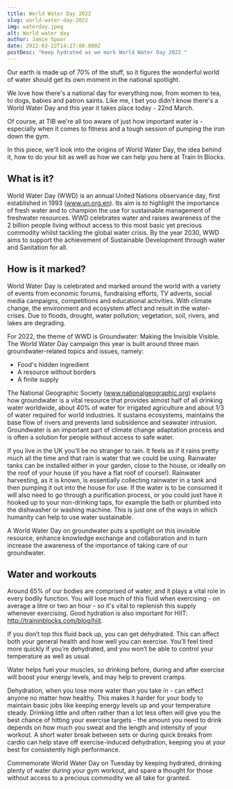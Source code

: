 ```yaml
---
title: World Water Day 2022
slug: world-water-day-2022
img: waterday.jpeg
alt: World water day
author: Jamie Spoor
date: 2022-03-22T14:27:00.000Z
postDesc: "Keep hydrated as we mark World Water Day 2022 "
---
```

Our earth is made up of 70% of the stuff, so it figures the wonderful world of water should get its own moment in the national spotlight.

We love how there's a national day for everything now, from women to tea, to dogs, babies and patron saints. Like me, I bet you didn't know there's a World Water Day and this year it takes place today - 22nd March. 

Of course, at TIB we're all too aware of just how important water is - especially when it comes to fitness and a tough session of pumping the iron down the gym. 

In this piece, we'll look into the origins of World Water Day, the idea behind it, how to do your bit as well as how we can help you here at Train In Blocks. 

##  What is it?

World Water Day (WWD) is an annual United Nations observance day, first established in 1993 (www.un.org.en). Its aim is to highlight the importance of fresh water and to champion the use for sustainable management of freshwater resources. WWD celebrates water and raises awareness of the 2 billion people living without access to this most basic yet precious commodity whilst tackling the global water crisis. By the year 2030, WWD aims to support the achievement of Sustainable Development through water and Sanitation for all. 

##  How is it marked?

World Water Day is celebrated and marked around the world with a variety of events from economic forums, fundraising efforts, TV adverts, social media campaigns, competitions and educational activities. With climate change, the environment and ecosystem affect and result in the water-crises. Due to floods, drought, water pollution; vegetation, soil, rivers, and lakes are degrading.

For 2022, the theme of WWD is Groundwater: Making the Invisible Visible. The World Water Day campaign this year is built around three main groundwater-related topics and issues, namely: 

* Food's hidden ingredient
* A resource without borders
* A finite supply 

The National Geographic Society (www.nationalgeographic.org) explains how groundwater is a vital resource that provides almost half of all drinking water worldwide, about 40% of water for irrigated agriculture and about 1/3 of water required for world industries. It sustains ecosystems, maintains the base flow of rivers and prevents land subsidence and seawater intrusion. Groundwater is an important part of climate change adaptation process and is often a solution for people without access to safe water.

If you live in the UK you’ll be no stranger to rain. It feels as if it rains pretty much all the time and that rain is water that we could be using. Rainwater tanks can be installed either in your garden, close to the house, or ideally on the roof of your house (if you have a flat roof of course!).
 Rainwater harvesting, as it is known, is essentially collecting rainwater in a tank and then pumping it out into the house for use. If the water is to be consumed it will also need to go through a purification process, or you could just have it hooked up to your non-drinking taps, for example the bath or plumbed into the dishwasher or washing machine. This is just one of the ways in which humanity can help to use water sustainable. 

A World Water Day on groundwater puts a spotlight on this invisible resource, enhance knowledge exchange and collaboration and in turn increase the awareness of the importance of taking care of our groundwater.

<markdown-image src="waterbottle1.jpg" alt="waterbottle"></markdown-image>

##  Water and workouts

Around 65% of our bodies are comprised of water, and it plays a vital role in every bodily function. You will lose much of this fluid when exercising - on average a litre or two an hour - so it's vital to replenish this supply whenever exercising. Good hydration is also important for HIIT: http://traininblocks.com/blog/hiit. 

If you don’t top this fluid back up, you can get dehydrated. This can affect both your general health and how well you can exercise. You’ll feel tired more quickly if you’re dehydrated, and you won’t be able to control your temperature as well as usual.

Water helps fuel your muscles, so drinking before, during and after exercise will boost your energy levels, and may help to prevent cramps.

Dehydration, when you lose more water than you take in - can effect anyone no matter how healthy. This makes it harder for your body to maintain basic jobs like keeping energy levels up and your temperature steady. 
Drinking little and often rather than a lot less often will give you the best chance of hitting your exercise targets - the amount you need to drink depends on how much you sweat and the length and intensity of your workout. A short water break between sets or during quick breaks from cardio can help stave off exercise-induced dehydration, keeping you at your best for consistently high performance.

Commemorate World Water Day on Tuesday by keeping hydrated, drinking plenty of water during your gym workout, and spare a thought for those without access to a precious commodity we all take for granted.